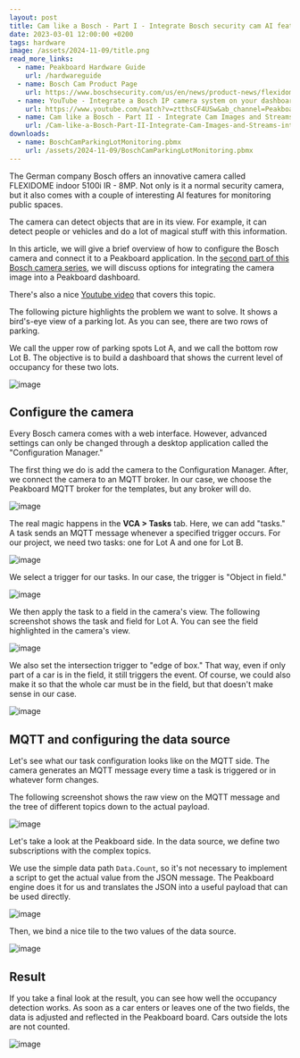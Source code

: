 ```yaml
---
layout: post
title: Cam like a Bosch - Part I - Integrate Bosch security cam AI features with Peakboard
date: 2023-03-01 12:00:00 +0200
tags: hardware
image: /assets/2024-11-09/title.png
read_more_links:
  - name: Peakboard Hardware Guide
    url: /hardwareguide
  - name: Bosch Cam Product Page
    url: https://www.boschsecurity.com/us/en/news/product-news/flexidome-5100i/
  - name: YouTube - Integrate a Bosch IP camera system on your dashboard
    url: https://www.youtube.com/watch?v=ztthsCF4USw&ab_channel=PeakboardEN
  - name: Cam like a Bosch - Part II - Integrate Cam Images and Streams into Peakboard Applications
    url: /Cam-like-a-Bosch-Part-II-Integrate-Cam-Images-and-Streams-into-Peakboard-Applications.html
downloads:
  - name: BoschCamParkingLotMonitoring.pbmx
    url: /assets/2024-11-09/BoschCamParkingLotMonitoring.pbmx
---
```

The German company Bosch offers an innovative camera called FLEXIDOME indoor 5100i IR - 8MP. Not only is it a normal security camera, but it also comes with a couple of interesting AI features for monitoring public spaces. 

The camera can detect objects that are in its view. For example, it can detect people or vehicles and do a lot of magical stuff with this information. 

In this article, we will give a brief overview of how to configure the Bosch camera and connect it to a Peakboard application. In the [second part of this Bosch camera series](/Cam-like-a-Bosch-Part-II-Integrate-Cam-Images-and-Streams-into-Peakboard-Applications.html), we will discuss options for integrating the camera image into a Peakboard dashboard.

There's also a nice [Youtube video](https://www.youtube.com/watch?v=ztthsCF4USw&ab_channel=PeakboardEN) that covers this topic.

The following picture highlights the problem we want to solve. It shows a bird's-eye view of a parking lot. As you can see, there are two rows of parking.

We call the upper row of parking spots Lot A, and we call the bottom row Lot B. The objective is to build a dashboard that shows the current level of occupancy for these two lots.

![image](/assets/2024-11-09/010.png)

## Configure the camera

Every Bosch camera comes with a web interface. However, advanced settings can only be changed through a desktop application called the "Configuration Manager."

The first thing we do is add the camera to the Configuration Manager. After, we connect the camera to an MQTT broker. In our case, we choose the Peakboard MQTT broker for the templates, but any broker will do.

![image](/assets/2024-11-09/020.png)

The real magic happens in the **VCA > Tasks** tab. Here, we can add "tasks." A task sends an MQTT message whenever a specified trigger occurs. For our project, we need two tasks: one for Lot A and one for Lot B.

![image](/assets/2024-11-09/030.png)

We select a trigger for our tasks. In our case, the trigger is "Object in field."

![image](/assets/2024-11-09/040.png)

We then apply the task to a field in the camera's view. The following screenshot shows the task and field for Lot A. You can see the field highlighted in the camera's view.

![image](/assets/2024-11-09/050.png)

We also set the intersection trigger to "edge of box." That way, even if only part of a car is in the field, it still triggers the event. Of course, we could also make it so that the whole car must be in the field, but that doesn't make sense in our case.

![image](/assets/2024-11-09/060.png)

## MQTT and configuring the data source

Let's see what our task configuration looks like on the MQTT side.
The camera generates an MQTT message every time a task is triggered or in whatever form changes.

The following screenshot shows the raw view on the MQTT message and the tree of different topics down to the actual payload.

![image](/assets/2024-11-09/070.png)

Let's take a look at the Peakboard side. In the data source, we define two subscriptions with the complex topics.

We use the simple data path `Data.Count`, so it's not necessary to implement a script to get the actual value from the JSON message. The Peakboard engine does it for us and translates the JSON into a useful payload that can be used directly.

![image](/assets/2024-11-09/080.png)

Then, we bind a nice tile to the two values of the data source.

![image](/assets/2024-11-09/090.png)

## Result

If you take a final look at the result, you can see how well the occupancy detection works. As soon as a car enters or leaves one of the two fields, the data is adjusted and reflected in the Peakboard board. Cars outside the lots are not counted.

![image](/assets/2024-11-09/100.png)





